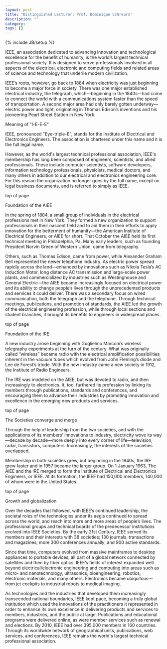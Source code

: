 ```yaml
---
layout: post
title: "Distinguished Lecturer: Prof. Dominique Schreurs"
description: ""
category: 
tags: []
---
```

{% include JB/setup %}




<p>IEEE, an association dedicated to advancing innovation and technological excellence for the benefit of humanity, is the world’s largest technical professional society. It is designed to serve professionals involved in all aspects of the electrical, electronic and computing fields and related areas of science and technology that underlie modern civilization.</p>

IEEE’s roots, however, go back to 1884 when electricity was just beginning to become a major force in society. There was one major established electrical industry, the telegraph, which—beginning in the 1840s—had come to connect the world with a communications system faster than the speed of transportation. A second major area had only barely gotten underway—electric power and light, originating in Thomas Edison’s inventions and his pioneering Pearl Street Station in New York.
 
Meaning of "I-E-E-E"

IEEE, pronounced "Eye-triple-E", stands for the Institute of Electrical and Electronics Engineers. The association is chartered under this name and it is the full legal name.

However, as the world's largest technical professional association, IEEE's membership has long been composed of engineers, scientists, and allied professionals. These include computer scientists, software developers, information technology professionals, physicists, medical doctors, and many others in addition to our electrical and electronics engineering core. For this reason the organization no longer goes by the full name, except on legal business documents, and is referred to simply as IEEE.
 
 

top of page
 
Foundation of the AIEE

In the spring of 1884, a small group of individuals in the electrical professions met in New York. They formed a new organization to support professionals in their nascent field and to aid
them in their efforts to apply innovation for the betterment of humanity—the American Institute of Electrical Engineers, or AIEE for short. That October the AIEE held its first technical meeting in Philadelphia, Pa. Many early leaders, such as founding President Norvin Green of Western Union, came from telegraphy.

Others, such as Thomas Edison, came from power, while Alexander Graham Bell represented the newer telephone industry. As electric power spread rapidly across the land—enhanced by innovations such as Nikola Tesla’s AC Induction Motor, long distance AC transmission and large-scale power plants, and commercialized by industries such as Westinghouse and General Electric—the AIEE became increasingly focused on electrical power and its ability to change people’s lives through the unprecedented products and services it could deliver. There was a secondary focus on wired communication, both the telegraph and the telephone. Through technical meetings, publications, and promotion of standards, the AIEE led the growth of the electrical engineering profession, while through local sections and student branches, it brought its benefits to engineers in widespread places. 
 
 

top of page
 
Foundation of the IRE

A new industry arose beginning with Guglielmo Marconi’s wireless telegraphy experiments at the turn of the century. What was originally called “wireless” became radio with the electrical amplification possibilities inherent in the vacuum tubes which evolved from John Fleming’s diode and Lee de Forest’s triode. With the new industry came a new society in 1912, the Institute of Radio Engineers.

The IRE was modeled on the AIEE, but was devoted to radio, and then increasingly to electronics. It, too, furthered its profession by linking its members through publications, standards and conferences, and encouraging them to advance their industries by promoting innovation and excellence in the emerging new products and services.
 
 

top of page
 
The Societies converge and merge

Through the help of leadership from the two societies, and with the applications of its members’ innovations to industry, electricity wove its way—decade by decade—more deeply into every corner of life—television, radar, transistors, computers. Increasingly, the interests of the societies overlapped.

Membership in both societies grew, but beginning in the 1940s, the IRE grew faster and in 1957 became the larger group. On 1 January 1963, The AIEE and the IRE merged to form the Institute of Electrical and Electronics Engineers, or IEEE. At its formation, the IEEE had 150,000 members, 140,000 of whom were in the United States. 
 
 

top of page
 
Growth and globalization

Over the decades that followed, with IEEE’s continued leadership, the societal roles of the technologies under its aegis continued to spread across the world, and reach into more and more areas of people’s lives. The professional groups and technical boards of the predecessor institutions evolved into IEEE Societies. By the early 21st Century, IEEE served its members and their interests with 38 societies; 130 journals, transactions and magazines; more 300 conferences annually; and 900 active standards.

Since that time, computers evolved from massive mainframes to desktop appliances to portable devices, all part of a global network connected by satellites and then by fiber optics. IEEE’s fields of interest expanded well beyond electrical/electronic engineering and computing into areas such as micro- and nanotechnology, ultrasonics, bioengineering, robotics, electronic materials, and many others. Electronics became ubiquitous—from jet cockpits to industrial robots to medical imaging.

As technologies and the industries that developed them increasingly transcended national boundaries, IEEE kept pace, becoming a truly global institution which used the innovations of the practitioners it represented in order to enhance its own excellence in delivering products and services to members, industries, and the public at large. Publications and educational programs were delivered online, as were member services such as renewal and elections. By 2010, IEEE had over 395,000 members in 160 countries. Through its worldwide network of geographical units, publications, web services, and conferences, IEEE remains the world's largest technical professional association.








